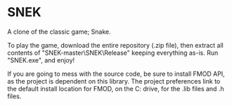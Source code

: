 # SNEK

A clone of the classic game; Snake.

To play the game, download the entire repository (.zip file), then extract all contents of "SNEK-master\SNEK\Release" keeping everything as-is. Run "SNEK.exe", and enjoy!

If you are going to mess with the source code, be sure to install FMOD API, as the project is dependent on this library. The project preferences link to the default install location for FMOD, on the C: drive, for the .lib files and .h files.
